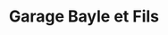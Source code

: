 ---
title: "Garage Bayle et Fils"
url: /meuzac/garage-bayle-et-fils/
shop: réparation de voitures
---